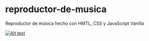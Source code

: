 # reproductor-de-musica
Reproductor de música hecho con HMTL, CSS y JavaScript Vanilla 

[![Alt text](https://img.youtube.com/vi/8QIiTTXJmXM/0.jpg)](https://www.youtube.com/watch?v=8QIiTTXJmXM)
